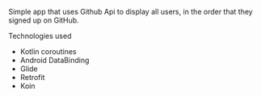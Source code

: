 Simple app that uses Github Api to display all users, in the order that they signed up on GitHub.

Technologies used
- Kotlin coroutines
- Android DataBinding
- Glide
- Retrofit
- Koin
